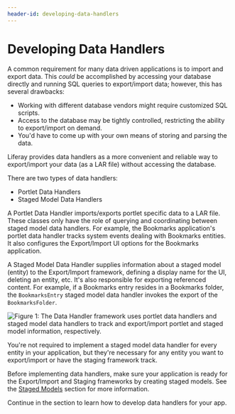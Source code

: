 ```yaml
---
header-id: developing-data-handlers
---
```


# Developing Data Handlers

A common requirement for many data driven applications is to import and export
data. This *could* be accomplished by accessing your database directly and
running SQL queries to export/import data; however, this has several drawbacks:

- Working with different database vendors might require customized SQL scripts.
- Access to the database may be tightly controlled, restricting the ability to
  export/import on demand.
- You'd have to come up with your own means of storing and parsing the data. 

Liferay provides data handlers as a more convenient and reliable way to
export/import your data (as a LAR file) without accessing the database.

There are two types of data handlers:

- Portlet Data Handlers
- Staged Model Data Handlers

A Portlet Data Handler imports/exports portlet specific data to a LAR file.
These classes only have the role of querying and coordinating between staged
model data handlers. For example, the Bookmarks application's portlet data
handler tracks system events dealing with Bookmarks entities. It also configures
the Export/Import UI options for the Bookmarks application.

A Staged Model Data Handler supplies information about a staged model (entity)
to the Export/Import framework, defining a display name for the UI, deleting an
entity, etc. It's also responsible for exporting referenced content. For
example, if a Bookmarks entry resides in a Bookmarks folder, the
`BookmarksEntry` staged model data handler invokes the export of the
`BookmarksFolder`.

![Figure 1: The Data Handler framework uses portlet data handlers and staged model data handlers to track and export/import portlet and staged model information, respectively.](../../images/data-handler-diagram.png)

You're not required to implement a staged model data handler for every entity in
your application, but they're necessary for any entity you want to export/import
or have the staging framework track.

Before implementing data handlers, make sure your application is ready for the
Export/Import and Staging frameworks by creating staged models. See the
[Staged Models](/developer/frameworks/-/knowledge_base/7-2/staged-models)
section for more information.























Continue in the section to learn how to develop data handlers for your app.
